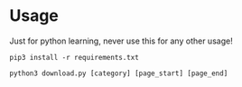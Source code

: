 # Usage
Just for python learning, never use this for any other usage!

```
pip3 install -r requirements.txt

python3 download.py [category] [page_start] [page_end]
```